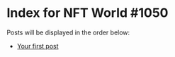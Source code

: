 # Index for NFT World #1050
Posts will be displayed in the order below:

- [Your first post](./001-first.md)

